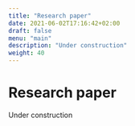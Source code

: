 ```yaml
---
title: "Research paper"
date: 2021-06-02T17:16:42+02:00
draft: false
menu: "main"
description: "Under construction"
weight: 40
---
```


# Research paper

Under construction